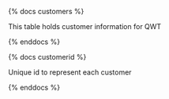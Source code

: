 {% docs customers %}

This table holds customer information for QWT

{% enddocs %}


{% docs customerid %}

Unique id to represent each customer

{% enddocs %}